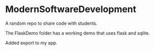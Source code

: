 # ModernSoftwareDevelopment

A random repo to share code with students.

The FlaskDemo folder has a working demo that uses flask and sqlite.

Added export to my app.
